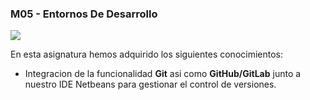 ### M05 - Entornos De Desarrollo

![](https://jrgonzalez.es/wp-content/uploads/2019/01/git-logo.png)

En esta asignatura hemos adquirido los siguientes conocimientos:
  * Integracion de la funcionalidad **Git** asi como **GitHub/GitLab** junto a nuestro IDE Netbeans para gestionar el control de versiones.
  
